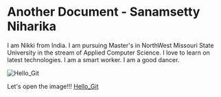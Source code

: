 # Another Document - Sanamsetty Niharika

I am Nikki from India. I am pursuing Master's in NorthWest Missouri State University in the stream of Applied Computer Science. I love to learn on latest technologies. I am a smart worker. I am a good dancer.

![Hello_Git](C:\Users\S545249\Documents)

Let's open the image!!! [Hello_Git](https://miro.medium.com/max/1400/1*YryX-5FXvrpFGkh8PsdEGQ.png)